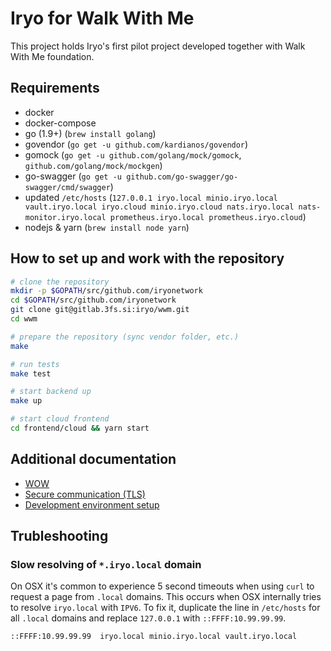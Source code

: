 # Iryo for Walk With Me

This project holds Iryo's first pilot project developed together with Walk With
Me foundation.

## Requirements

* docker
* docker-compose
* go (1.9+) (`brew install golang`)
* govendor (`go get -u github.com/kardianos/govendor`)
* gomock (`go get -u github.com/golang/mock/gomock`, `github.com/golang/mock/mockgen`)
* go-swagger (`go get -u github.com/go-swagger/go-swagger/cmd/swagger`)
* updated `/etc/hosts` (`127.0.0.1 iryo.local minio.iryo.local vault.iryo.local iryo.cloud minio.iryo.cloud nats.iryo.local nats-monitor.iryo.local prometheus.iryo.local prometheus.iryo.cloud`)
* nodejs & yarn (`brew install node yarn`)

## How to set up and work with the repository

```bash
# clone the repository
mkdir -p $GOPATH/src/github.com/iryonetwork
cd $GOPATH/src/github.com/iryonetwork
git clone git@gitlab.3fs.si:iryo/wwm.git
cd wwm

# prepare the repository (sync vendor folder, etc.)
make

# run tests
make test

# start backend up
make up

# start cloud frontend
cd frontend/cloud && yarn start
```

## Additional documentation

* [WOW](docs/wow.md)
* [Secure communication (TLS)](docs/tls.md)
* [Development environment setup](docs/dev.md)

## Trubleshooting

### Slow resolving of `*.iryo.local` domain

On OSX it's common to experience 5 second timeouts when using `curl` to request a page from `.local` domains. This occurs when OSX internally tries to resolve `iryo.local` with `IPV6`. To fix it, duplicate the line in `/etc/hosts` for all `.local` domains and replace `127.0.0.1` with `::FFFF:10.99.99.99`.

```
::FFFF:10.99.99.99	iryo.local minio.iryo.local vault.iryo.local
```
